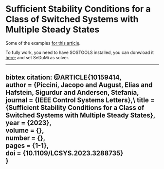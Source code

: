 # Sufficient Stability Conditions for a Class of Switched Systems with Multiple Steady States

Some of the examples [for this article](https://ieeexplore.ieee.org/document/10159414).

To fully work, you need to have SOSTOOLS installed, you can donwload it [here](https://www.cds.caltech.edu/sostools/); and set SeDuMi as solver.

---
bibtex citation:
@ARTICLE{10159414,\
  author = {Piccini, Jacopo and August, Elias and Hafstein, Sigurdur and Andersen, Stefania,\
  journal = {IEEE Control Systems Letters},\ 
  title = {Sufficient Stability Conditions for a Class of Switched Systems with Multiple Steady States},\
  year = {2023},\
  volume = {},\
  number = {},\
  pages = {1-1},\
  doi = {10.1109/LCSYS.2023.3288735}\
  }
---
